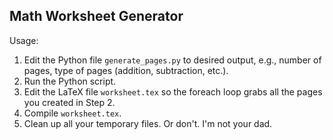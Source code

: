Math Worksheet Generator
------------------------

Usage:
1. Edit the Python file `generate_pages.py` to desired output, e.g., number of
   pages, type of pages (addition, subtraction, etc.).
2. Run the Python script.
3. Edit the LaTeX file `worksheet.tex` so the foreach loop grabs all the pages
   you created in Step 2.
4. Compile `worksheet.tex`.
5. Clean up all your temporary files. Or don't. I'm not your dad.
